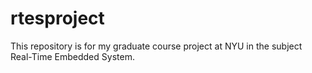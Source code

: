 # rtesproject
This repository is for my graduate course project at NYU in the subject Real-Time Embedded System.
